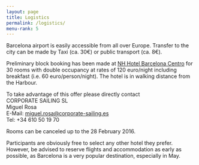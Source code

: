 ```yaml
---
layout: page
title: Logistics
permalink: /logistics/
menu-rank: 5
---
```


Barcelona airport is easily accessible from all over Europe. Transfer to the
city can be made by Taxi (ca. 30€) or public transport (ca. 8€).

Preliminary block booking has been made at [NH Hotel Barcelona
Centro](http://www.nh-hotels.it/hotel/nh-barcelona-centro) for 30 rooms with
double occupancy at rates of 120 euro/night including breakfast (i.e. 60
euro/person/night). The hotel is in walking distance from the Harbour.

To take advantage of this offer please directly contact  
    CORPORATE SAILING SL  
    Miguel Rosa  
    E-Mail: miguel.rosa@corporate-sailing.es  
    Tel: +34 610 50 19 70

Rooms can be canceled up to the 28 February 2016.

Participants are obviously free to select any other hotel they prefer. However,
be advised to reserve flights and accommodation as early as possible, as
Barcelona is a very popular destination, especially in May.
